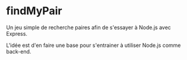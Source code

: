 # findMyPair

Un jeu simple de recherche paires afin de s'essayer à Node.js avec Express.

L'idée est d'en faire une base pour s'entrainer à utiliser Node.js comme back-end.
